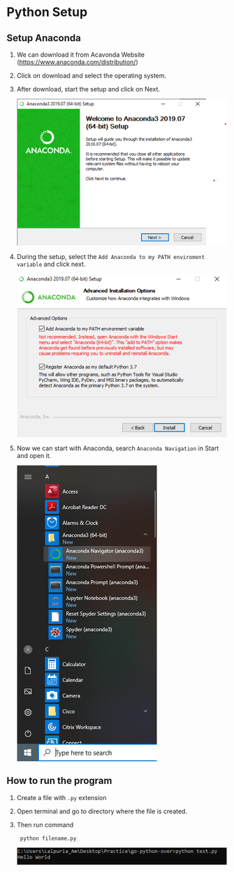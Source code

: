 # Python Setup

## Setup Anaconda
1. We can download it from Acavonda Website (https://www.anaconda.com/distribution/)
2. Click on download and select the operating system.
3. After download, start the setup and click on Next.

    ![Start Setup](img/StartWithSetup.png)

4. During the setup, select the `Add Anaconda to my PATH enviroment variable` and click next. 

    ![Path Variable](img/PathVariable.png) 

5. Now we can start with Anaconda, search `Anaconda Navigation` in Start and open it. 

    ![Start Anaconda](img/StartAnaconda.png) 

## How to run the program

1. Create a file with `.py` extension
2. Open terminal and go to directory where the file is created.
3. Then run command 
    
        python filename.py

    ![Run Python File](img/RunPython.png) 